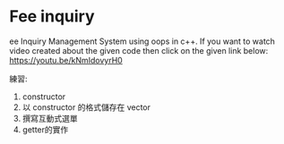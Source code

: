 # Fee inquiry
ee Inquiry Management System using oops in c++. If you want to watch video created about the given code then click on the given link below: https://youtu.be/kNmIdovyrH0  
  
練習:  
1. constructor  
2. 以 constructor 的格式儲存在 vector  
3. 撰寫互動式選單  
4. getter的實作  